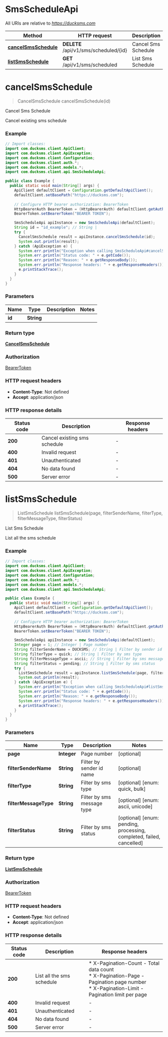 # SmsScheduleApi

All URIs are relative to *https://ducksms.com*

Method | HTTP request | Description
------------- | ------------- | -------------
[**cancelSmsSchedule**](SmsScheduleApi.md#cancelSmsSchedule) | **DELETE** /api/v1/sms/scheduled/{id} | Cancel Sms Schedule
[**listSmsSchedule**](SmsScheduleApi.md#listSmsSchedule) | **GET** /api/v1/sms/scheduled | List Sms Schedule


<a name="cancelSmsSchedule"></a>
# **cancelSmsSchedule**
> CancelSmsSchedule cancelSmsSchedule(id)

Cancel Sms Schedule

Cancel existing sms schedule

### Example
```java
// Import classes:
import com.ducksms.client.ApiClient;
import com.ducksms.client.ApiException;
import com.ducksms.client.Configuration;
import com.ducksms.client.auth.*;
import com.ducksms.client.models.*;
import com.ducksms.client.api.SmsScheduleApi;

public class Example {
  public static void main(String[] args) {
    ApiClient defaultClient = Configuration.getDefaultApiClient();
    defaultClient.setBasePath("https://ducksms.com");
    
    // Configure HTTP bearer authorization: BearerToken
    HttpBearerAuth BearerToken = (HttpBearerAuth) defaultClient.getAuthentication("BearerToken");
    BearerToken.setBearerToken("BEARER TOKEN");

    SmsScheduleApi apiInstance = new SmsScheduleApi(defaultClient);
    String id = "id_example"; // String | 
    try {
      CancelSmsSchedule result = apiInstance.cancelSmsSchedule(id);
      System.out.println(result);
    } catch (ApiException e) {
      System.err.println("Exception when calling SmsScheduleApi#cancelSmsSchedule");
      System.err.println("Status code: " + e.getCode());
      System.err.println("Reason: " + e.getResponseBody());
      System.err.println("Response headers: " + e.getResponseHeaders());
      e.printStackTrace();
    }
  }
}
```

### Parameters

Name | Type | Description  | Notes
------------- | ------------- | ------------- | -------------
 **id** | **String**|  |

### Return type

[**CancelSmsSchedule**](CancelSmsSchedule.md)

### Authorization

[BearerToken](../README.md#BearerToken)

### HTTP request headers

 - **Content-Type**: Not defined
 - **Accept**: application/json

### HTTP response details
| Status code | Description | Response headers |
|-------------|-------------|------------------|
**200** | Cancel existing sms schedule |  -  |
**400** | Invalid request |  -  |
**401** | Unauthenticated |  -  |
**404** | No data found |  -  |
**500** | Server error |  -  |

<a name="listSmsSchedule"></a>
# **listSmsSchedule**
> ListSmsSchedule listSmsSchedule(page, filterSenderName, filterType, filterMessageType, filterStatus)

List Sms Schedule

List all the sms schedule

### Example
```java
// Import classes:
import com.ducksms.client.ApiClient;
import com.ducksms.client.ApiException;
import com.ducksms.client.Configuration;
import com.ducksms.client.auth.*;
import com.ducksms.client.models.*;
import com.ducksms.client.api.SmsScheduleApi;

public class Example {
  public static void main(String[] args) {
    ApiClient defaultClient = Configuration.getDefaultApiClient();
    defaultClient.setBasePath("https://ducksms.com");
    
    // Configure HTTP bearer authorization: BearerToken
    HttpBearerAuth BearerToken = (HttpBearerAuth) defaultClient.getAuthentication("BearerToken");
    BearerToken.setBearerToken("BEARER TOKEN");

    SmsScheduleApi apiInstance = new SmsScheduleApi(defaultClient);
    Integer page = 1; // Integer | Page number
    String filterSenderName = DUCKSMS; // String | Filter by sender id name
    String filterType = quick; // String | Filter by sms type
    String filterMessageType = ascii; // String | Filter by sms message type
    String filterStatus = pending; // String | Filter by sms status
    try {
      ListSmsSchedule result = apiInstance.listSmsSchedule(page, filterSenderName, filterType, filterMessageType, filterStatus);
      System.out.println(result);
    } catch (ApiException e) {
      System.err.println("Exception when calling SmsScheduleApi#listSmsSchedule");
      System.err.println("Status code: " + e.getCode());
      System.err.println("Reason: " + e.getResponseBody());
      System.err.println("Response headers: " + e.getResponseHeaders());
      e.printStackTrace();
    }
  }
}
```

### Parameters

Name | Type | Description  | Notes
------------- | ------------- | ------------- | -------------
 **page** | **Integer**| Page number | [optional]
 **filterSenderName** | **String**| Filter by sender id name | [optional]
 **filterType** | **String**| Filter by sms type | [optional] [enum: quick, bulk]
 **filterMessageType** | **String**| Filter by sms message type | [optional] [enum: ascii, unicode]
 **filterStatus** | **String**| Filter by sms status | [optional] [enum: pending, processing, completed, failed, cancelled]

### Return type

[**ListSmsSchedule**](ListSmsSchedule.md)

### Authorization

[BearerToken](../README.md#BearerToken)

### HTTP request headers

 - **Content-Type**: Not defined
 - **Accept**: application/json

### HTTP response details
| Status code | Description | Response headers |
|-------------|-------------|------------------|
**200** | List all the sms schedule |  * X-Pagination-Count - Total data count <br>  * X-Pagination-Page - Pagination page number <br>  * X-Pagination-Limit - Pagination limit per page <br>  |
**400** | Invalid request |  -  |
**401** | Unauthenticated |  -  |
**404** | No data found |  -  |
**500** | Server error |  -  |


